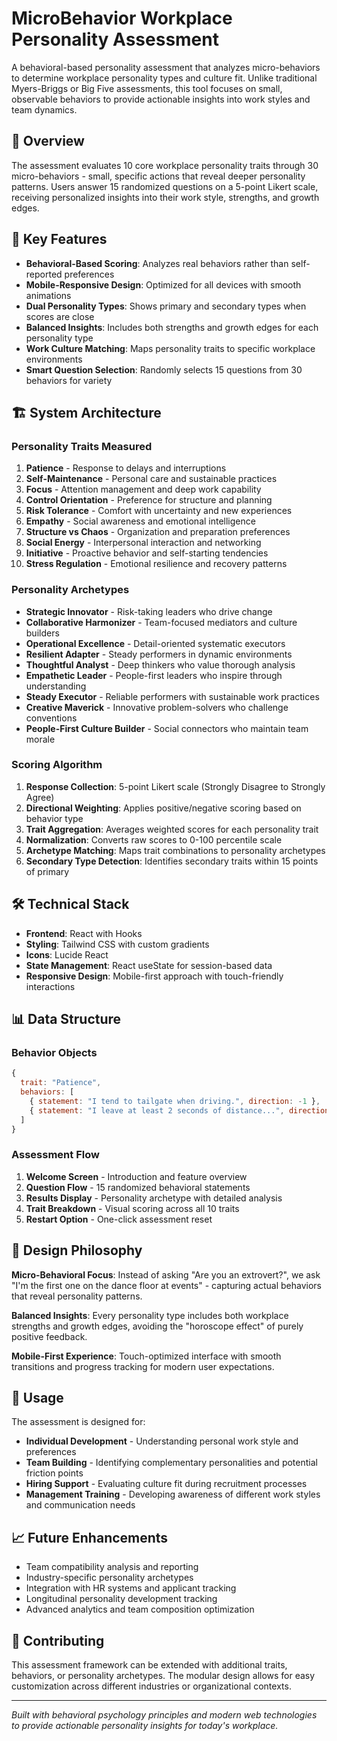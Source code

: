 # MicroBehavior Workplace Personality Assessment

A behavioral-based personality assessment that analyzes micro-behaviors to determine workplace personality types and culture fit. Unlike traditional Myers-Briggs or Big Five assessments, this tool focuses on small, observable behaviors to provide actionable insights into work styles and team dynamics.

## 🧠 Overview

The assessment evaluates 10 core workplace personality traits through 30 micro-behaviors - small, specific actions that reveal deeper personality patterns. Users answer 15 randomized questions on a 5-point Likert scale, receiving personalized insights into their work style, strengths, and growth edges.

## 🎯 Key Features

- **Behavioral-Based Scoring**: Analyzes real behaviors rather than self-reported preferences
- **Mobile-Responsive Design**: Optimized for all devices with smooth animations
- **Dual Personality Types**: Shows primary and secondary types when scores are close
- **Balanced Insights**: Includes both strengths and growth edges for each personality type
- **Work Culture Matching**: Maps personality traits to specific workplace environments
- **Smart Question Selection**: Randomly selects 15 questions from 30 behaviors for variety

## 🏗️ System Architecture

### Personality Traits Measured
1. **Patience** - Response to delays and interruptions
2. **Self-Maintenance** - Personal care and sustainable practices
3. **Focus** - Attention management and deep work capability
4. **Control Orientation** - Preference for structure and planning
5. **Risk Tolerance** - Comfort with uncertainty and new experiences
6. **Empathy** - Social awareness and emotional intelligence
7. **Structure vs Chaos** - Organization and preparation preferences
8. **Social Energy** - Interpersonal interaction and networking
9. **Initiative** - Proactive behavior and self-starting tendencies
10. **Stress Regulation** - Emotional resilience and recovery patterns

### Personality Archetypes
- **Strategic Innovator** - Risk-taking leaders who drive change
- **Collaborative Harmonizer** - Team-focused mediators and culture builders
- **Operational Excellence** - Detail-oriented systematic executors
- **Resilient Adapter** - Steady performers in dynamic environments
- **Thoughtful Analyst** - Deep thinkers who value thorough analysis
- **Empathetic Leader** - People-first leaders who inspire through understanding
- **Steady Executor** - Reliable performers with sustainable work practices
- **Creative Maverick** - Innovative problem-solvers who challenge conventions
- **People-First Culture Builder** - Social connectors who maintain team morale

### Scoring Algorithm
1. **Response Collection**: 5-point Likert scale (Strongly Disagree to Strongly Agree)
2. **Directional Weighting**: Applies positive/negative scoring based on behavior type
3. **Trait Aggregation**: Averages weighted scores for each personality trait
4. **Normalization**: Converts raw scores to 0-100 percentile scale
5. **Archetype Matching**: Maps trait combinations to personality archetypes
6. **Secondary Type Detection**: Identifies secondary traits within 15 points of primary

## 🛠️ Technical Stack

- **Frontend**: React with Hooks
- **Styling**: Tailwind CSS with custom gradients
- **Icons**: Lucide React
- **State Management**: React useState for session-based data
- **Responsive Design**: Mobile-first approach with touch-friendly interactions

## 📊 Data Structure

### Behavior Objects
```javascript
{
  trait: "Patience",
  behaviors: [
    { statement: "I tend to tailgate when driving.", direction: -1 },
    { statement: "I leave at least 2 seconds of distance...", direction: 1 }
  ]
}
```

### Assessment Flow
1. **Welcome Screen** - Introduction and feature overview
2. **Question Flow** - 15 randomized behavioral statements
3. **Results Display** - Personality archetype with detailed analysis
4. **Trait Breakdown** - Visual scoring across all 10 traits
5. **Restart Option** - One-click assessment reset

## 🎨 Design Philosophy

**Micro-Behavioral Focus**: Instead of asking "Are you an extrovert?", we ask "I'm the first one on the dance floor at events" - capturing actual behaviors that reveal personality patterns.

**Balanced Insights**: Every personality type includes both workplace strengths and growth edges, avoiding the "horoscope effect" of purely positive feedback.

**Mobile-First Experience**: Touch-optimized interface with smooth transitions and progress tracking for modern user expectations.

## 🚀 Usage

The assessment is designed for:
- **Individual Development** - Understanding personal work style and preferences
- **Team Building** - Identifying complementary personalities and potential friction points
- **Hiring Support** - Evaluating culture fit during recruitment processes
- **Management Training** - Developing awareness of different work styles and communication needs

## 📈 Future Enhancements

- Team compatibility analysis and reporting
- Industry-specific personality archetypes
- Integration with HR systems and applicant tracking
- Longitudinal personality development tracking
- Advanced analytics and team composition optimization

## 🤝 Contributing

This assessment framework can be extended with additional traits, behaviors, or personality archetypes. The modular design allows for easy customization across different industries or organizational contexts.

---

*Built with behavioral psychology principles and modern web technologies to provide actionable personality insights for today's workplace.*
